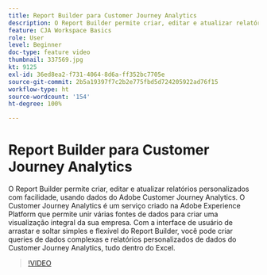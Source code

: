 ```yaml
---
title: Report Builder para Customer Journey Analytics
description: O Report Builder permite criar, editar e atualizar relatórios personalizados com facilidade, usando dados do Adobe Customer Journey Analytics. O Customer Journey Analytics é um serviço criado na Adobe Experience Platform que permite unir várias fontes de dados para criar uma visualização integral da sua empresa. Com a interface de usuário de arrastar e soltar simples e flexível do Report Builder, você pode criar queries de dados complexas e relatórios personalizados de dados do Customer Journey Analytics, tudo dentro do Excel.
feature: CJA Workspace Basics
role: User
level: Beginner
doc-type: feature video
thumbnail: 337569.jpg
kt: 9125
exl-id: 36ed8ea2-f731-4064-8d6a-ff352bc7705e
source-git-commit: 2b5a19397f7c2b2e775fbd5d724205922ad76f15
workflow-type: ht
source-wordcount: '154'
ht-degree: 100%

---
```


# Report Builder para Customer Journey Analytics

O Report Builder permite criar, editar e atualizar relatórios personalizados com facilidade, usando dados do Adobe Customer Journey Analytics. O Customer Journey Analytics é um serviço criado na Adobe Experience Platform que permite unir várias fontes de dados para criar uma visualização integral da sua empresa. Com a interface de usuário de arrastar e soltar simples e flexível do Report Builder, você pode criar queries de dados complexas e relatórios personalizados de dados do Customer Journey Analytics, tudo dentro do Excel.


>[!VIDEO](https://video.tv.adobe.com/v/337569/?quality=12&learn=on)
